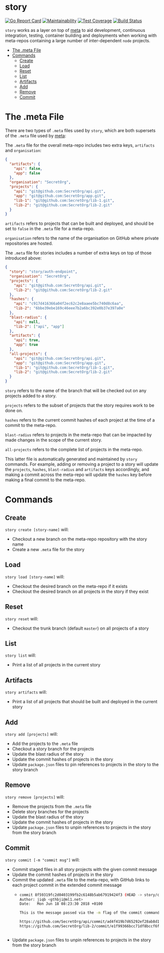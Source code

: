# story
[![Go Report Card](https://goreportcard.com/badge/github.com/lgug2z/story)](https://goreportcard.com/report/github.com/lgug2z/story)
[![Maintainability](https://api.codeclimate.com/v1/badges/ed8cb042219f695c8436/maintainability)](https://codeclimate.com/github/LGUG2Z/story/maintainability)
[![Test Coverage](https://api.codeclimate.com/v1/badges/ed8cb042219f695c8436/test_coverage)](https://codeclimate.com/github/LGUG2Z/story/test_coverage)
[![Build Status](https://travis-ci.org/LGUG2Z/story.svg?branch=master)](https://travis-ci.org/LGUG2Z/story)

`story` works as a layer on top of [meta](https://github.com/mateodelnorte/meta) to aid development, continuous integration,
testing, container building and deployments when working with meta-repos containing a large number of inter-dependent
`node` projects.

- [The .meta File](#the-meta-file)
- [Commands](#commands)
  * [Create](#create)
  * [Load](#load)
  * [Reset](#reset)
  * [List](#list)
  * [Artifacts](#artifacts)
  * [Add](#add)
  * [Remove](#remove)
  * [Commit](#commit)

# The .meta File
There are two types of `.meta` files used by `story`, which are both supersets of the `.meta` file used by
 [meta](https://github.com/mateodelnorte/meta):

The `.meta` file for the overall meta-repo includes two extra keys, `artifacts` and `organisation`:

```json
{
  "artifacts": {
    "api": false,
    "app": false
  },
  "organisation": "SecretOrg",
  "projects": {
    "api": "git@github.com:SecretOrg/api.git",
    "app": "git@github.com:SecretOrg/app.git",
    "lib-1": "git@github.com:SecretOrg/lib-1.git",
    "lib-2": "git@github.com:SecretOrg/lib-2.git"
  }
}
```

`artifacts` refers to projects that can be built and deployed, and should be set to `false` in the `.meta` file for a meta-repo.

`organisation` refers to the name of the organisation on GitHub where private repositories are hosted.

The `.meta` file for stories includes a number of extra keys on top of those introduced above:
```json
{
  "story": "story/auth-endpoint",
  "organisation": "SecretOrg",
  "projects": {
    "api": "git@github.com:SecretOrg/api.git",
    "lib-2": "git@github.com:SecretOrg/lib-2.git"
  },
  "hashes": {
    "api": "c917d416366a04f2ec62c2e8aaee5bc740d8c6aa",
    "lib-2": "6bbe39ebe169c46eee7b2a6bc392e0b37e397a0e"
  },
  "blast-radius": {
    "api": null,
    "lib-2": ["api", "app"]
  },
  "artifacts": {
    "api": true,
    "app": true
  },
  "all-projects": {
    "api": "git@github.com:SecretOrg/api.git",
    "app": "git@github.com:SecretOrg/app.git",
    "lib-1": "git@github.com:SecretOrg/lib-1.git",
    "lib-2": "git@github.com:SecretOrg/lib-2.git"
  }
}
```
`story` refers to the name of the branch that will be checked out on any projects added to a story.

`projects` refers to the subset of projects that the story requires work to be done on.

`hashes` refers to the current commit hashes of each project at the time of a commit to the meta-repo.

`blast-radius` refers to projects in the meta-repo that can be impacted by made changes in the scope of the current story.

`all-projects` refers to the complete list of projects in the meta-repo.

This latter file is automatically generated and maintained by `story` commands. For example, adding or removing a project
to a story will update the `projects`, `hashes`, `blast-radius` and `artifacts` keys accordingly, and making a commit
across the meta-repo will update the `hashes` key before making a final commit to the meta-repo.

# Commands
## Create
`story create [story-name]` will:
* Checkout a new branch on the meta-repo repository with the story name
* Create a new `.meta` file for the story

## Load
`story load [story-name]` will:
* Checkout the desired branch on the meta-repo if it exists
* Checkout the desired branch on all projects in the story if they exist

## Reset
`story reset` will:
* Checkout the trunk branch (default `master`) on all projects of a story

## List
`story list` will:
* Print a list of all projects in the current story

## Artifacts
`story artifacts` will:
* Print a list of all projects that should be built and deployed in the current story

## Add
`story add [projects]` will:
* Add the projects to the `.meta` file
* Checkout a story branch for the projects
* Update the blast radius of the story
* Update the commit hashes of projects in the story
* Update `package.json` files to pin references to projects in the story to the story branch

## Remove
`story remove [projects]` will:
* Remove the projects from the `.meta` file
* Delete story branches for the projects
* Update the blast radius of the story
* Update the commit hashes of projects in the story
* Update `package.json` files to unpin references to projects in the story from the story branch

## Commit
`story commit [-m "commit msg"]` will:
* Commit staged files in all story projects with the given commit message
* Update the commit hashes of projects in the story
* Commit the updated `.meta` file to the meta-repo, with GitHub links to each project commit in the extended commit message
    * ```bash
      commit 8f59319fc2d0403199fb2c6148b5ab67919424f3 (HEAD -> story/commit-example)
      Author: jiqb <gthbji@ml1.net>
      Date:   Mon Jun 18 08:23:30 2018 +0100

      This is the message passed via the -m flag of the commit command 

      https://github.com/SecretOrg/api/commit/ad4f419b7d65292ef28ab8d1d3ef4346a6bdebe4
      https://github.com/SecretOrg/lib-2/commit/e1f99366bcc71df8bccf6f3df66271a319c33240
    ```
* Update `package.json` files to unpin references to projects in the story from the story branch
